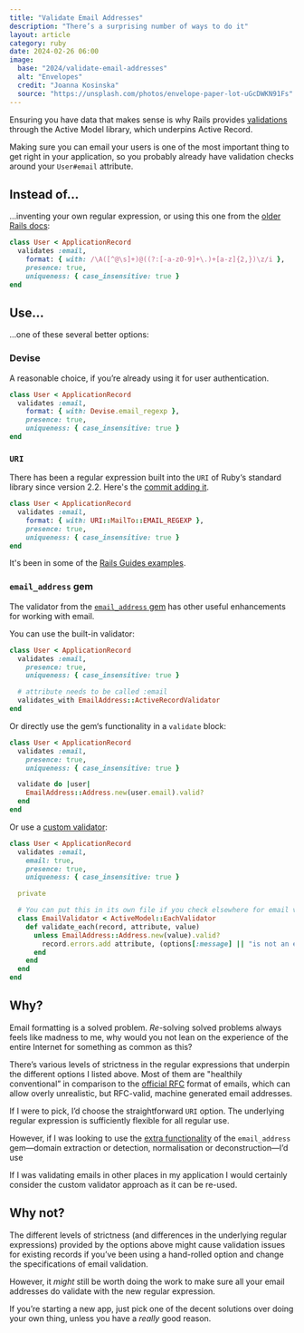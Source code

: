 ```yaml
---
title: "Validate Email Addresses"
description: "There’s a surprising number of ways to do it"
layout: article
category: ruby
date: 2024-02-26 06:00
image:
  base: "2024/validate-email-addresses"
  alt: "Envelopes"
  credit: "Joanna Kosinska"
  source: "https://unsplash.com/photos/envelope-paper-lot-uGcDWKN91Fs"
---
```


Ensuring you have data that makes sense is why Rails provides [validations](https://guides.rubyonrails.org/active_record_validations.html) through the Active Model library, which underpins Active Record.

Making sure you can email your users is one of the most important thing to get right in your application, so you probably already have validation checks around your `User#email` attribute.

## Instead of…

…inventing your own regular expression, or using this one from the [older Rails docs](https://api.rubyonrails.org/classes/ActiveModel/Validations/ClassMethods.html#method-i-validates):

```ruby
class User < ApplicationRecord
  validates :email,
    format: { with: /\A([^@\s]+)@((?:[-a-z0-9]+\.)+[a-z]{2,})\z/i },
    presence: true,
    uniqueness: { case_insensitive: true }
end
```

## Use…

…one of these several better options:

### Devise

A reasonable choice, if you’re already using it for user authentication.

```ruby
class User < ApplicationRecord
  validates :email,
    format: { with: Devise.email_regexp },
    presence: true,
    uniqueness: { case_insensitive: true }
end
```

### `URI`

There has been a regular expression built into the `URI` of Ruby‘s standard library since version 2.2. Here's the [commit adding it](https://github.com/ruby/ruby/commit/e63ab5d3ad289767eab49787e4e33390b0ce74e1).

```ruby
class User < ApplicationRecord
  validates :email,
    format: { with: URI::MailTo::EMAIL_REGEXP },
    presence: true,
    uniqueness: { case_insensitive: true }
end
```

It's been in some of the [Rails Guides examples](https://guides.rubyonrails.org/active_record_validations.html#custom-validators).

### `email_address` gem

The validator from the [`email_address` gem](https://github.com/afair/email_address) has other useful enhancements for working with email.

You can use the built-in validator:

```ruby
class User < ApplicationRecord
  validates :email,
    presence: true,
    uniqueness: { case_insensitive: true }

  # attribute needs to be called :email
  validates_with EmailAddress::ActiveRecordValidator
end
```

Or directly use the gem‘s functionality in a `validate` block:

```ruby
class User < ApplicationRecord
  validates :email,
    presence: true,
    uniqueness: { case_insensitive: true }

  validate do |user|
    EmailAddress::Address.new(user.email).valid?
  end
end
```

Or use a [custom validator](https://guides.rubyonrails.org/active_record_validations.html#custom-validators):

```ruby
class User < ApplicationRecord
  validates :email,
    email: true,
    presence: true,
    uniqueness: { case_insensitive: true }

  private

  # You can put this in its own file if you check elsewhere for email validity
  class EmailValidator < ActiveModel::EachValidator
    def validate_each(record, attribute, value)
      unless EmailAddress::Address.new(value).valid?
        record.errors.add attribute, (options[:message] || "is not an email")
      end
    end
  end
end
```

## Why?

Email formatting is a solved problem. _Re_-solving solved problems always feels like madness to me, why would you not lean on the experience of the entire Internet for something as common as this?

There’s various levels of strictness in the regular expressions that underpin the different options I listed above. Most of them are "healthily conventional” in comparison to the [official RFC](https://github.com/afair/email_address?tab=readme-ov-file#avoiding-the-bad-parts-of-rfc-specification) format of emails, which can allow overly unrealistic, but RFC-valid, machine generated email addresses.

If I were to pick, I’d choose the straightforward `URI` option. The underlying regular expression is sufficiently flexible for all regular use.

However, if I was looking to use the [extra functionality](https://github.com/afair/email_address?tab=readme-ov-file#usage) of the `email_address` gem—domain extraction or detection, normalisation or deconstruction—I’d use

If I was validating emails in other places in my application I would certainly consider the custom validator approach as it can be re-used.

## Why not?

The different levels of strictness (and differences in the underlying regular expressions) provided by the options above might cause validation issues for existing records if you’ve been using a hand-rolled option and change the specifications of email validation.

However, it _might_ still be worth doing the work to make sure all your email addresses do validate with the new regular expression.

If you’re starting a new app, just pick one of the decent solutions over doing your own thing, unless you have a _really_ good reason.
